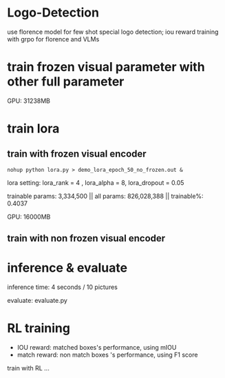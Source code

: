 # Logo-Detection
use florence model for few shot special logo detection;  iou reward training with grpo for florence and VLMs 

# train frozen visual parameter with other full parameter

GPU: 31238MB

# train lora

## train with frozen visual encoder

```nohup python lora.py > demo_lora_epoch_50_no_frozen.out &```

lora setting: lora_rank = 4 , lora_alpha = 8, lora_dropout = 0.05 

trainable params: 3,334,500 || all params: 826,028,388 || trainable%: 0.4037

GPU: 16000MB

## train with non frozen visual encoder


# inference & evaluate

inference time:  4 seconds / 10 pictures

evaluate: evaluate.py

# RL training

- IOU reward: matched boxes's performance, using mIOU
- match reward: non match boxes 's performance, using F1 score

train with RL ...


